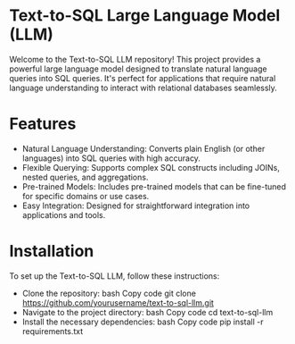 # Text-to-SQL Large Language Model (LLM)
Welcome to the Text-to-SQL LLM repository! This project provides a powerful large language model designed to translate natural language queries into SQL queries. It's perfect for applications that require natural language understanding to interact with relational databases seamlessly.

# Features
* Natural Language Understanding: Converts plain English (or other languages) into SQL queries with high accuracy.
* Flexible Querying: Supports complex SQL constructs including JOINs, nested queries, and aggregations.
* Pre-trained Models: Includes pre-trained models that can be fine-tuned for specific domains or use cases.
* Easy Integration: Designed for straightforward integration into applications and tools.

# Installation
To set up the Text-to-SQL LLM, follow these instructions:

* Clone the repository:
bash
Copy code
git clone https://github.com/yourusername/text-to-sql-llm.git
* Navigate to the project directory:
bash
Copy code
cd text-to-sql-llm
* Install the necessary dependencies:
bash
Copy code
pip install -r requirements.txt

